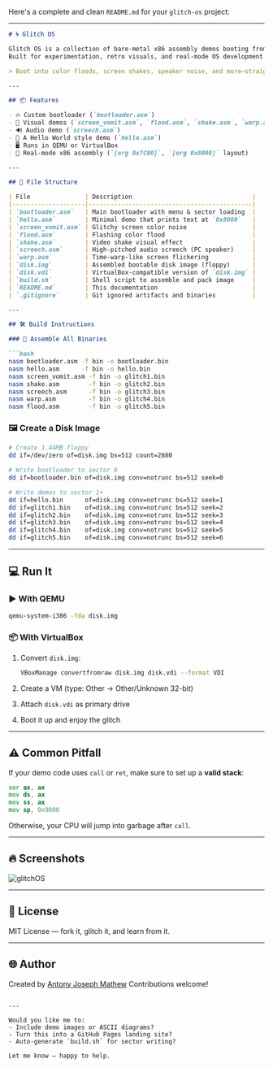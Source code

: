 Here's a complete and clean `README.md` for your `glitch-os` project:

---

````markdown
# 🌀 Glitch OS

Glitch OS is a collection of bare-metal x86 assembly demos booting from a custom bootloader.  
Built for experimentation, retro visuals, and real-mode OS development learning.

> Boot into color floods, screen shakes, speaker noise, and more—straight from `0x7C00`.

---

## 📦 Features

- 🔥 Custom bootloader (`bootloader.asm`)
- 🎨 Visual demos (`screen_vomit.asm`, `flood.asm`, `shake.asm`, `warp.asm`)
- 🔊 Audio demo (`screech.asm`)
- 🧪 A Hello World style demo (`hello.asm`)
- 🖥️ Runs in QEMU or VirtualBox
- 🧵 Real-mode x86 assembly (`[org 0x7C00]`, `[org 0x8000]` layout)

---

## 📂 File Structure

| File               | Description                                 |
|--------------------|---------------------------------------------|
| `bootloader.asm`   | Main bootloader with menu & sector loading  |
| `hello.asm`        | Minimal demo that prints text at `0x8000`   |
| `screen_vomit.asm` | Glitchy screen color noise                  |
| `flood.asm`        | Flashing color flood                        |
| `shake.asm`        | Video shake visual effect                   |
| `screech.asm`      | High-pitched audio screech (PC speaker)     |
| `warp.asm`         | Time-warp-like screen flickering            |
| `disk.img`         | Assembled bootable disk image (floppy)      |
| `disk.vdi`         | VirtualBox-compatible version of `disk.img` |
| `build.sh`         | Shell script to assemble and pack image     |
| `README.md`        | This documentation                          |
| `.gitignore`       | Git ignored artifacts and binaries          |

---

## 🛠 Build Instructions

### 🧱 Assemble All Binaries

```bash
nasm bootloader.asm -f bin -o bootloader.bin
nasm hello.asm      -f bin -o hello.bin
nasm screen_vomit.asm -f bin -o glitch1.bin
nasm shake.asm        -f bin -o glitch2.bin
nasm screech.asm      -f bin -o glitch3.bin
nasm warp.asm         -f bin -o glitch4.bin
nasm flood.asm        -f bin -o glitch5.bin
````

### 🖼 Create a Disk Image

```bash
# Create 1.44MB floppy
dd if=/dev/zero of=disk.img bs=512 count=2880

# Write bootloader to sector 0
dd if=bootloader.bin of=disk.img conv=notrunc bs=512 seek=0

# Write demos to sector 1+
dd if=hello.bin      of=disk.img conv=notrunc bs=512 seek=1
dd if=glitch1.bin    of=disk.img conv=notrunc bs=512 seek=2
dd if=glitch2.bin    of=disk.img conv=notrunc bs=512 seek=3
dd if=glitch3.bin    of=disk.img conv=notrunc bs=512 seek=4
dd if=glitch4.bin    of=disk.img conv=notrunc bs=512 seek=5
dd if=glitch5.bin    of=disk.img conv=notrunc bs=512 seek=6
```

---

## 💻 Run It

### ▶️ With QEMU

```bash
qemu-system-i386 -fda disk.img
```

### 📦 With VirtualBox

1. Convert `disk.img`:

   ```bash
   VBoxManage convertfromraw disk.img disk.vdi --format VDI
   ```
2. Create a VM (type: Other → Other/Unknown 32-bit)
3. Attach `disk.vdi` as primary drive
4. Boot it up and enjoy the glitch

---

## ⚠️ Common Pitfall

If your demo code uses `call` or `ret`, make sure to set up a **valid stack**:

```asm
xor ax, ax
mov ds, ax
mov ss, ax
mov sp, 0x9000
```

Otherwise, your CPU will jump into garbage after `call`.

---

## 🔥 Screenshots

![glitchOS](https://github.com/user-attachments/assets/f22b7a02-61e0-4a86-b8e7-004ba8308891)


---

## 📖 License

MIT License — fork it, glitch it, and learn from it.

---

## 🌐 Author

Created by [Antony Joseph Mathew](https://github.com/ajmanjoma)
Contributions welcome!

```

---

Would you like me to:
- Include demo images or ASCII diagrams?
- Turn this into a GitHub Pages landing site?
- Auto-generate `build.sh` for sector writing?

Let me know — happy to help.
```

